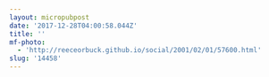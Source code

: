 ```yaml
---
layout: micropubpost
date: '2017-12-28T04:00:58.044Z'
title: ''
mf-photo:
  - 'http://reeceorbuck.github.io/social/2001/02/01/57600.html'
slug: '14458'
---
```


